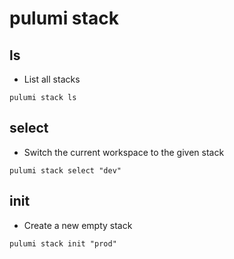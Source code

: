 # pulumi stack

## ls

- List all stacks

```shell
pulumi stack ls
```

## select

- Switch the current workspace to the given stack

```shell
pulumi stack select "dev"
```

## init

- Create a new empty stack

```shell
pulumi stack init "prod"
```

